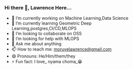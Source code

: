 ### Hi there 👋, Lawrence Here... 



- 🔭 I’m currently working on Machine Learning,Data Science
- 🌱 I’m currently learning Geometric Deep Learning,postgres,CI/CD,MLOPS
- 👯 I’m looking to collaborate on OSS
- 🤔 I’m looking for help with MLOPS
- 💬 Ask me about anything 
- 📫 How to reach me: moruyelawrence@gmail.com
- 😄 Pronouns: He/Him/them/they
- ⚡ Fun fact: I love_ nyama choma_😁

